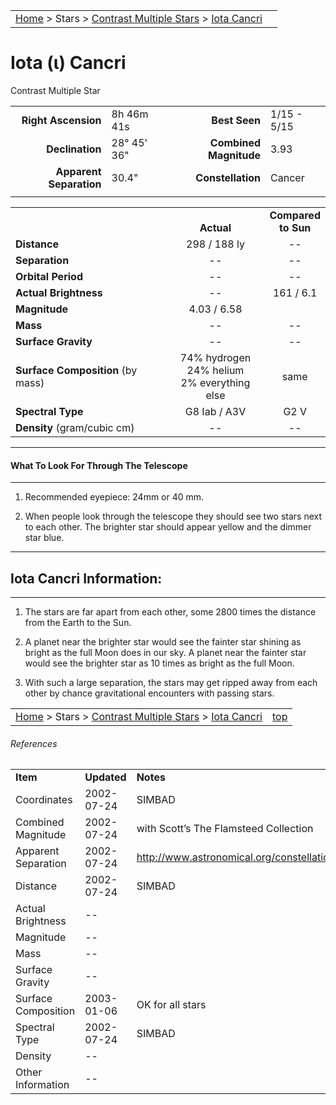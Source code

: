 <script src="/js/whatsup.js"></script>
<script type="text/javascript">
	var objectName ="Iota Cancri"
	var objectDesc ="Contrast Multiple Star"
	var objectImage=""
</script>

|    |    |
|:---|---:|
|[Home](/notes/#object-notes) > Stars > [Contrast Multiple Stars](../!contrast-multiple-star-info) > [Iota Cancri](../iota-cancri)|  <div id=whatsup></div> |

# Iota (&iota;) Cancri 
Contrast Multiple Star

|   |   |   |   |
|--:|:--|--:|:--|
|**Right Ascension**|8h 46m 41s|**Best Seen**|1/15 - 5/15|
|**Declination**|28&deg; 45' 36"|**Combined Magnitude**|3.93|
|**Apparent Separation**| 30.4" |**Constellation**|Cancer|
|   |   |   |   |


|   |   |   |
|---|:---:|:---:|
|   | <br/>**Actual**| **Compared<br/>to Sun** |
|**Distance** | 298 / 188 ly | -- |
|**Separation** | -- | -- |
|**Orbital Period** | -- | -- |
|**Actual Brightness**	 | --	 | 161 / 6.1 |
|**Magnitude** | 4.03 / 6.58 |   |
|**Mass**	             | -- | -- |
|**Surface Gravity**	 | -- | -- |
|**Surface Composition** (by mass) |74% hydrogen<br/>24% helium<br/>2% everything else| same |
|**Spectral Type**       | G8 Iab / A3V | G2 V | 
|**Density** (gram/cubic cm) | -- | -- | 

---
#### What To Look For Through The Telescope
---

1.  Recommended eyepiece: 24mm or 40 mm.

1.  When people look through the telescope they should see two stars next to each other.  The brighter star should appear yellow and the dimmer star blue.

---
## Iota Cancri Information:
---
 
1.  The stars are far apart from each other, some 2800 times the distance from the Earth to the Sun.  

1.  A planet near the brighter star would see the fainter star shining as bright as the full Moon does in our sky.  A planet near the fainter star would see the brighter star as 10 times as bright as the full Moon.

1.  With such a large separation, the stars may get ripped away from each other by chance gravitational encounters with passing stars.


|    |    |
|:---|---:|
|[Home](/notes/#object-notes) > Stars > [Contrast Multiple Stars](../!contrast-multiple-star-info) > [Iota Cancri](../iota-cancri)| [top](../iota-cancri) |

###### References

|   |   |   |
|---|---|---|
|**Item**|**Updated**|**Notes**| 
|Coordinates|2002-07-24|SIMBAD|
|Combined Magnitude|2002-07-24|with Scott’s The Flamsteed Collection|
|Apparent Separation|2002-07-24|<http://www.astronomical.org/constellations/cnc.html>|
|Distance|2002-07-24|SIMBAD|
|Actual Brightness| -- |   |
|Magnitude| -- |   |
|Mass| -- |   |
|Surface Gravity| -- |   |
|Surface Composition| 2003-01-06|OK for all stars|
|Spectral Type|2002-07-24|SIMBAD|
|Density| -- |   |
|Other Information| -- |   |


